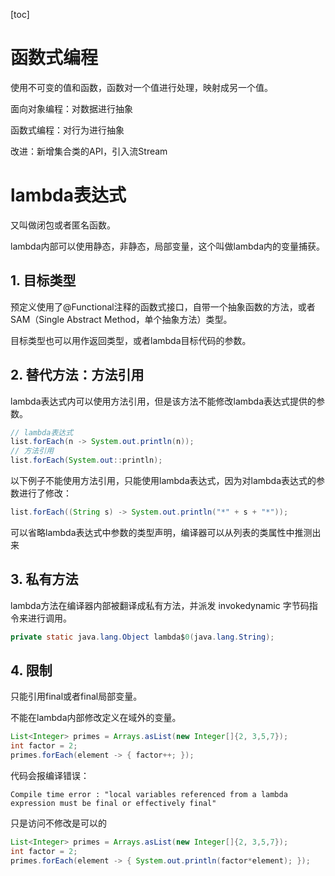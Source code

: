 [toc]



# 函数式编程

使用不可变的值和函数，函数对一个值进行处理，映射成另一个值。



面向对象编程：对数据进行抽象

函数式编程：对行为进行抽象



改进：新增集合类的API，引入流Stream



# lambda表达式

又叫做闭包或者匿名函数。

lambda内部可以使用静态，非静态，局部变量，这个叫做lambda内的变量捕获。



## 1. 目标类型

预定义使用了@Functional注释的函数式接口，自带一个抽象函数的方法，或者SAM（Single Abstract Method，单个抽象方法）类型。

目标类型也可以用作返回类型，或者lambda目标代码的参数。



## 2. 替代方法：方法引用

lambda表达式内可以使用方法引用，但是该方法不能修改lambda表达式提供的参数。

```java
// lambda表达式
list.forEach(n -> System.out.println(n)); 
// 方法引用
list.forEach(System.out::println);  
```



以下例子不能使用方法引用，只能使用lambda表达式，因为对lambda表达式的参数进行了修改：

```java
list.forEach((String s) -> System.out.println("*" + s + "*"));
```

可以省略lambda表达式中参数的类型声明，编译器可以从列表的类属性中推测出来



## 3. 私有方法

lambda方法在编译器内部被翻译成私有方法，并派发 invokedynamic 字节码指令来进行调用。

```java
private static java.lang.Object lambda$0(java.lang.String);
```



## 4. 限制

只能引用final或者final局部变量。

不能在lambda内部修改定义在域外的变量。



```java
List<Integer> primes = Arrays.asList(new Integer[]{2, 3,5,7});
int factor = 2;
primes.forEach(element -> { factor++; });
```

代码会报编译错误：

```
Compile time error : "local variables referenced from a lambda expression must be final or effectively final"
```



只是访问不修改是可以的

```java
List<Integer> primes = Arrays.asList(new Integer[]{2, 3,5,7});
int factor = 2;
primes.forEach(element -> { System.out.println(factor*element); });
```




